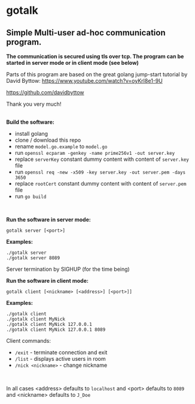 # gotalk

## Simple Multi-user ad-hoc communication program.
**The communication is secured using tls over tcp. The program can be started in server mode or in client mode (see below)**

Parts of this program are based on the great golang jump-start tutorial by David Byttow:
https://www.youtube.com/watch?v=oyKrI8e1-9U

https://github.com/davidbyttow


Thank you very much!

&NewLine;  
&NewLine; 
**Build the software:**
- install golang
- clone / download this repo
- rename `model.go.example` to `model.go`
- run `openssl ecparam -genkey -name prime256v1 -out server.key`
- replace `serverKey` constant dummy content with content of `server.key` file
- run `openssl req -new -x509 -key server.key -out server.pem -days 3650`
- replace `rootCert` constant dummy content with content of `server.pem` file
- run `go build`


&NewLine;  
&NewLine;  

**Run the software in server mode:**

	gotalk server [<port>] 

**Examples:**

    ./gotalk server
    ./gotalk server 8089

Server termination by SIGHUP (for the time being)

**Run the software in client mode:**

	gotalk client [<nickname> [<address>] [<port>]]

**Examples:**

    ./gotalk client
    ./gotalk client MyNick
    ./gotalk client MyNick 127.0.0.1
    ./gotalk client MyNick 127.0.0.1 8089

Client commands:
- `/exit` - terminate connection and exit
- `/list` - displays active users in room
- `/nick <nickname>` - change nickname

&NewLine;   
&NewLine;   

In all cases \<address\> defaults to `localhost` and \<port\> defaults to `8089` and \<nickname\> defaults to `J_Doe`

